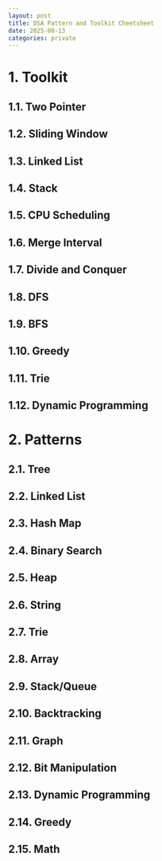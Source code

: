 ```yaml
---
layout: post
title: DSA Pattern and Toolkit Cheetsheet
date: 2025-08-13
categories: private
---
```


# 1. Toolkit

## 1.1. Two Pointer

## 1.2. Sliding Window

## 1.3. Linked List

## 1.4. Stack

## 1.5. CPU Scheduling

## 1.6. Merge Interval

## 1.7. Divide and Conquer

## 1.8. DFS

## 1.9. BFS

## 1.10. Greedy

## 1.11. Trie

## 1.12. Dynamic Programming

# 2. Patterns

## 2.1. Tree

## 2.2. Linked List

## 2.3. Hash Map

## 2.4. Binary Search

## 2.5. Heap

## 2.6. String

## 2.7. Trie

## 2.8. Array

## 2.9. Stack/Queue

## 2.10. Backtracking

## 2.11. Graph

## 2.12. Bit Manipulation

## 2.13. Dynamic Programming

## 2.14. Greedy

## 2.15. Math
